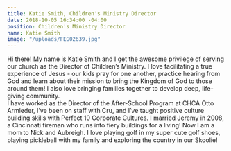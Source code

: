 ```yaml
---
title: Katie Smith, Children's Ministry Director
date: 2018-10-05 16:34:00 -04:00
position: Children's Ministry Director
name: Katie Smith
image: "/uploads/FEG02639.jpg"
---
```


Hi there! My name is Katie Smith and I get the awesome privilege of serving our church as the Director of Children’s Ministry.  I love facilitating a true experience of Jesus - our kids pray for one another, practice hearing from God and learn about their mission to bring the Kingdom of God to those around them! I also love bringing families together to develop deep, life-giving community.  
I have worked as the Director of the After-School Program at CHCA Otto Armleder, I’ve been on staff with Cru, and I’ve taught positive culture building skills with Perfect 10 Corporate Cultures.  I married Jeremy in 2008, a Cincinnati fireman who runs into fiery buildings for a living! Now I am a mom to Nick and Aubreigh. I love playing golf in my super cute golf shoes, playing pickleball with my family and exploring the country in our Skoolie!

